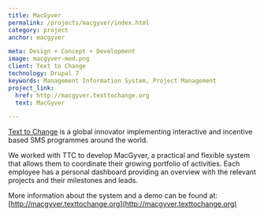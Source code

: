 ```yaml
---
title: MacGyver
permalink: /projects/macgyver/index.html
category: project
anchor: macgyver

meta: Design + Concept + Development
image: macgyver-med.png
client: Text to Change
technology: Drupal 7
keywords: Management Information System, Project Management
project_link:
  href: http://macgyver.texttochange.org
  text: MacGyver

---
```

[Text to Change](http://www.texttochange.com/) is a global innovator implementing interactive and incentive based SMS programmes around the world.

We worked with TTC to develop MacGyver, a practical and flexible system that allows them to coordinate their growing portfolio of activities. Each employee has a personal dashboard providing an overview with the relevant projects and their milestones and leads.

More information about the system and a demo can be found at: [http://macgyver.texttochange.org](http://macgyver.texttochange.org)
      